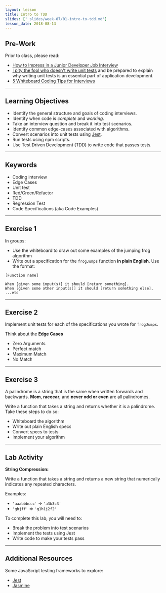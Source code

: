 ```yaml
---
layout: lesson
title: Intro to TDD
slides: ['_slides/week-07/01-intro-to-tdd.md']
lesson_date: 2018-08-13
---
```


## Pre-Work

Prior to class, please read:

- [How to Impress in a Junior Developer Job Interview
  ](https://www.codementor.io/learn-programming/junior-developer-interview-tips-to-success)
- [I pity the fool who doesn't write unit tests](https://blog.codinghorror.com/i-pity-the-fool-who-doesnt-write-unit-tests/) and be prepared to explain why writing unit tests is an essential part of application development.
- [5 Whiteboard Coding Tips for Interviews](http://product.hubspot.com/blog/5-whiteboard-coding-tips-for-interviews)

---

## Learning Objectives

- Identify the general structure and goals of coding interviews.
- Identify when code is _complete_ and _working_.
- Take an interview question and break it into test scenarios.
- Identify common edge-cases associated with algorithms.
- Convert scenarios into unit tests using [Jest](https://github.com/facebook/jest).
- Run tests using npm scripts.
- Use Test Driven Development (TDD) to write code that passes tests.

---

## Keywords

- Coding interview
- Edge Cases
- Unit test
- Red/Green/Refactor
- TDD
- Regression Test
- Code Specifications (aka Code Examples)

---

## Exercise 1

In groups:

- Use the whiteboard to draw out some examples of the jumping frog algorithm
- Write out a specification for the `frogJumps` function **in plain English**. Use the format:

```
[Function name]

When [given some input(s)] it should [return something].
When [given some other input(s)] it should [return something else].
...etc
```

---

## Exercise 2

Implement unit tests for each of the specifications you wrote for `frogJumps`.

Think about the **Edge Cases**

- Zero Arguments
- Perfect match
- Maximum Match
- No Match

---

## Exercise 3

A palindrome is a string that is the same when written forwards and backwards.
**Mom**, **racecar**, and **never odd or even** are all palindromes.

Write a function that takes a string and returns whether it is a palindrome. Take these steps to do so:

- Whiteboard the algorithm
- Write out plain English specs
- Convert specs to tests
- Implement your algorithm

---

## Lab Activity

**String Compression:**

Write a function that takes a string and returns a new string that numerically indicates any repeated characters.

Examples:

- `'aaabbbccc'` => `'a3b3c3'`
- `'ghjff'` => `'g1h1j2f2'`

To complete this lab, you will need to:

- Break the problem into test scenarios
- Implement the tests using Jest
- Write code to make your tests pass

---

## Additional Resources

Some JavaScript testing frameworks to explore:

- [Jest](https://facebook.github.io/jest/)
- [Jasmine](https://jasmine.github.io/)
